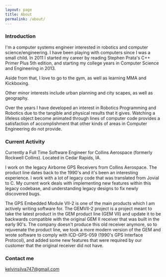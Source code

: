 ```yaml
---
layout: page
title: About
permalink: /about/
---
```

### Introduction

I'm a computer systems engineer interested in robotics and computer science/engineering. I have been playing with computers since I was a small child. In 2011 I started my career by reading Stephen Prata's C++ Primer Plus 5th edition, and starting my college years in Computer Science and Engineering in 2013. 

Aside from that, I love to go to the gym, as well as learning MMA and Kickboxing.

Other minor interests include urban planning and city scapes, as well as geography.

Over the years I have developed an interest in Robotics Programming and Robotics due to the tangible and physical results that it gives. Watching a lifeless object become animated through lines of computer code provides a satisfaction of accomplishment that other kinds of areas in Computer Engineering do not provide.

### Current Activity

Currently a Full Time Software Engineer for Collins Aerospace (formerly Rockwell Collins). Located in Cedar Rapids, IA.

I work on the legacy Airborne GPS Receivers from Collins Aerospace. The product line dates back to the 1990's and it's been an interesting experience. I work with a lot of legacy code that was translated from Jovial to C. My current work deals with implementing new features within this legacy codebase, and understanding legacy designs to fix newly discovered bugs. 

The GPS Embedded Module VII-2 is one of the main products which I am actively writing software for. The GEMVII-2 project is a project meant to take the latest product in the GEM product line (GEM VII) and update it to be backwards compatible with the original GEM II receiver that was built in the early 90's. The company doesn't produce this old receiver anymore, so to rejuvenate the product line, we took a more modern version of the GEM and wrote software to comply with ICD-GPS-059 (1990's GPS Interface Protocol), and added some new features that were required by our customer that the original receiver did not have.


### Contact me

[kelvinsilva747@gmail.com](mailto:kelvinsilva747@gmail.com)
